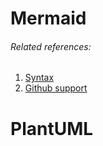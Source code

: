 # Mermaid

###### Related references:
1. [Syntax](https://mermaid-js.github.io/mermaid/#/)
1. [Github support](https://github.blog/2022-02-14-include-diagrams-markdown-files-mermaid/)

# PlantUML
